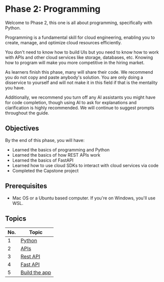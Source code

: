 # Phase 2: Programming

Welcome to Phase 2, this one is all about programming, specifically with Python. 

Programming is a fundamental skill for cloud engineering, enabling you to create, manage, and optimize cloud resources efficiently. 

You don't need to know how to build UIs but you need to know how to work with APIs and other cloud services like storage, databases, etc. Knowing how to program will make you more competitive in the hiring market.

As learners finish this phase, many will share their code. We recommend you do not copy and paste anybody's solution. You are only doing a disservice to yourself and will not make it in this field if that is the mentality you have.

Additionally, we recommend you turn off any AI assistants you might have for code completion, though using AI to ask for explanations and clarification is highly recommended. We will continue to suggest prompts throughout the guide.

## Objectives

By the end of this phase, you will have:

- Learned the basics of programming and Python
- Learned the basics of how  REST APIs work
- Learned the basics of FastAPI
- Learned how to use cloud SDKs to interact with cloud services via code
- Completed the Capstone project

## Prerequisites

- Mac OS or a Ubuntu based computer. If you're on Windows, you'll use WSL.

## Topics

| No. | Topic
|-----|------------------------------
| 1   | [Python](1-python.md)
| 2   | [APIs](2-api.md)  
| 3   | [Rest API](3-fastapi.md)
| 4   | [Fast API](4-databases.md)
| 5   | [Build the app](5-build-app.md)
